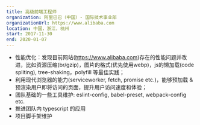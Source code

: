 ```yaml
---
title: 高级前端工程师
organization: 阿里巴巴（中国）- 国际技术事业部
organizationUrl: https://www.alibaba.com
location: 中国，浙江，杭州
start: 2017-11-30
end: 2020-01-07
---
```


* 性能优化：发现目前网站(https://www.alibaba.com)存在的性能问题并改进，比如资源压缩(br/gzip)，图片的格式(优先使用webp)，js的懒加载(code spliting), tree-shaking，polyfill 等最佳实践；
* 利用现代浏览器的能力(serviceworker, fetch, promise etc.)，能够预加载 & 预渲染用户即将访问的页面，提升用户访问速度和体验；
* 团队基础的一些工具维护: eslint-config, babel-preset, webpack-config etc.
* 推进团队内 typescript 的应用
* 项目脚手架维护